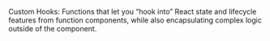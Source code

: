 Custom Hooks: Functions that let you “hook into” React state and lifecycle features from function components, while also encapsulating complex logic outside of the component.